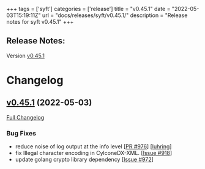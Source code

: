 +++
tags = ['syft']
categories = ['release']
title = "v0.45.1"
date = "2022-05-03T15:19:11Z"
url = "docs/releases/syft/v0.45.1/"
description = "Release notes for syft v0.45.1"
+++

## Release Notes:
Version [v0.45.1](https://github.com/anchore/syft/releases/tag/v0.45.1)

# Changelog

## [v0.45.1](https://github.com/anchore/syft/tree/v0.45.1) (2022-05-03)

[Full Changelog](https://github.com/anchore/syft/compare/v0.45.0...v0.45.1)

### Bug Fixes

- reduce noise of log output at the info level [[PR #976](https://github.com/anchore/syft/pull/976)] [[luhring](https://github.com/luhring)]
- fix Illegal character encoding in CylconeDX-XML. [[Issue #918](https://github.com/anchore/syft/issues/918)]
- update golang crypto library dependency [[Issue #972](https://github.com/anchore/syft/issues/972)]
